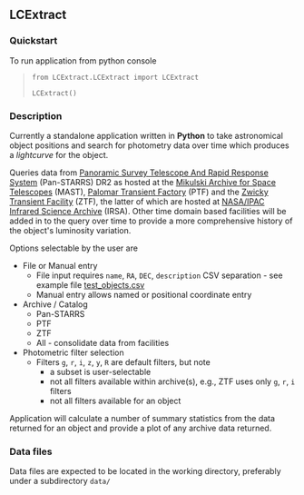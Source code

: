 ## LCExtract
### Quickstart
To run application from python console 
>`from LCExtract.LCExtract import LCExtract`
> 
>`LCExtract()`
### Description
Currently a standalone application written in **Python** to take astronomical object positions and search for photometry 
data over time which produces a _lightcurve_ for the object.

Queries data from [Panoramic Survey Telescope And Rapid Response System](https://panstarrs.ifa.hawaii.edu/pswww/) 
(Pan-STARRS) DR2 as hosted at the [Mikulski Archive for Space Telescopes](https://archive.stsci.edu) (MAST),
[Palomar Transient Factory](https://www.ptf.caltech.edu) (PTF) and the 
[Zwicky Transient Facility](https://www.ztf.caltech.edu) (ZTF), the latter of which are hosted at
[NASA/IPAC Infrared Science Archive](https://irsa.ipac.caltech.edu/frontpage/) (IRSA). Other time domain based facilities will be added in 
to the query over time to provide a more comprehensive history of the object's luminosity variation.

Options selectable by the user are
* File or Manual entry
  * File input requires `name`, `RA`, `DEC`, `description` CSV separation - see example file [test_objects.csv](https://github.com/Pommers/LCExtract/blob/master/data/test_objects.csv)
  * Manual entry allows named or positional coordinate entry
* Archive / Catalog 
  * Pan-STARRS
  * PTF 
  * ZTF
  * All - consolidate data from facilities
* Photometric filter selection
  * Filters `g`, `r`, `i`, `z`, `y`, `R` are default filters, but note
    * a subset is user-selectable
    * not all filters available within archive(s), e.g., ZTF uses only `g`, `r`, `i` filters
    * not all filters available for an object

Application will calculate a number of summary statistics from the data returned for an object and provide a plot of any archive data returned.
### Data files
Data files are expected to be located in the working directory, preferably under a subdirectory `data/`